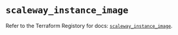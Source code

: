 # `scaleway_instance_image`

Refer to the Terraform Registory for docs: [`scaleway_instance_image`](https://registry.terraform.io/providers/scaleway/scaleway/2.19.0/docs/resources/instance_image).
